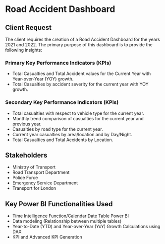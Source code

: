 # Road Accident Dashboard

## Client Request
The client requires the creation of a Road Accident Dashboard for the years 2021 and 2022. The primary purpose of this dashboard is to provide the following insights:

### Primary Key Performance Indicators (KPIs)
- Total Casualties and Total Accident values for the Current Year with Year-over-Year (YOY) growth.
- Total Casualties by accident severity for the current year with YOY growth.

### Secondary Key Performance Indicators (KPIs)
- Total casualties with respect to vehicle type for the current year.
- Monthly trend comparison of casualties for the current year and previous year.
- Casualties by road type for the current year.
- Current year casualties by area/location and by Day/Night.
- Total Casualties and Total Accidents by Location.

## Stakeholders
- Ministry of Transport
- Road Transport Department
- Police Force
- Emergency Service Department
- Transport for London

## Key Power BI Functionalities Used
- Time Intelligence Function/Calendar Date Table Power BI
- Data modeling (Relationship between multiple tables)
- Year-to-Date (YTD) and Year-over-Year (YoY) Growth Calculations using DAX
- KPI and Advanced KPI Generation
